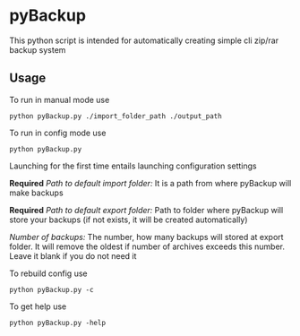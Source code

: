 # pyBackup
This python script is intended for automatically creating simple cli zip/rar backup system

## Usage
To run in manual mode use

    python pyBackup.py ./import_folder_path ./output_path

To run in config mode use

    python pyBackup.py

Launching for the first time entails launching configuration settings

**Required** _Path to default import folder:_ It is a path from where pyBackup will make backups

**Required** _Path to default export folder:_ Path to folder where pyBackup will store your backups (if not exists, it will be created automatically)

_Number of backups:_ The number, how many backups will stored at export folder. It will remove the oldest if number of archives exceeds this number. Leave it blank if you do not need it

To rebuild config use

    python pyBackup.py -c

To get help use

    python pyBackup.py -help
